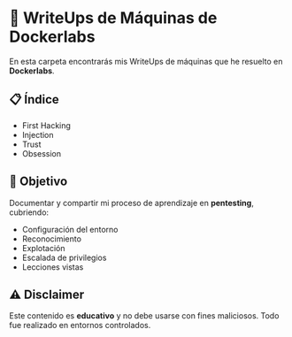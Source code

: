 # 🧠 WriteUps de Máquinas de Dockerlabs

En esta carpeta encontrarás mis WriteUps de máquinas que he resuelto en **Dockerlabs**.

## 📋 Índice
- First Hacking
- Injection
- Trust
- Obsession

## 🎯 Objetivo

Documentar y compartir mi proceso de aprendizaje en **pentesting**, cubriendo:
- Configuración del entorno
- Reconocimiento
- Explotación
- Escalada de privilegios
- Lecciones vistas

## ⚠️ Disclaimer

Este contenido es **educativo** y no debe usarse con fines maliciosos. Todo fue realizado en entornos controlados.

